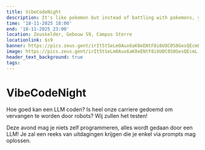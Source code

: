 ```yaml
---
title: VibeCodeNight
description: It's like pokemon but instead of battling with pokemons, you code with an LLM
time: '18-11-2025 18:00'
end: '18-11-2025 23:00'
location: Zeuskelder, Gebouw S9, Campus Sterre
locationlink: $s9
banner: https://pics.zeus.gent/irIt5tSeLmOAux6aK8eENtF8i6UOC0S8GesQEcmL.png
image: https://pics.zeus.gent/irIt5tSeLmOAux6aK8eENtF8i6UOC0S8GesQEcmL.png
header_text_background: true
tags:
---
```


# VibeCodeNight

Hoe goed kan een LLM coden?
Is heel onze carriere gedoemd om vervangen te worden door robots?
Wij zullen het testen!

Deze avond mag je niets zelf programmeren, alles wordt gedaan door een LLM!
Je zal een reeks van uitdagingen krijgen die je enkel via prompts mag oplossen.

